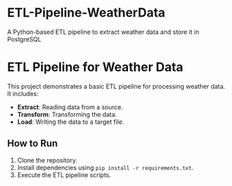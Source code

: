 # ETL-Pipeline-WeatherData
A Python-based ETL pipeline to extract weather data and store it in PostgreSQL

# ETL Pipeline for Weather Data

This project demonstrates a basic ETL pipeline for processing weather data. It includes:
- **Extract**: Reading data from a source.
- **Transform**: Transforming the data.
- **Load**: Writing the data to a target file.

## How to Run
1. Clone the repository.
2. Install dependencies using `pip install -r requirements.txt`.
3. Execute the ETL pipeline scripts.
